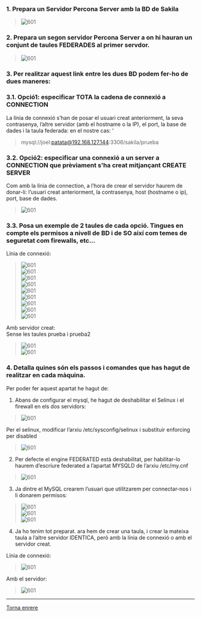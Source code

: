 ### 1. Prepara un Servidor Percona Server amb la BD de Sakila  
>  ![601](https://raw.githubusercontent.com/Josep88/MP10UF2-A3/master/img/exercici6/601.png)  

### 2. Prepara un segon servidor Percona Server a on hi hauran un conjunt de taules FEDERADES al primer servdor.  
>  ![601](https://raw.githubusercontent.com/Josep88/MP10UF2-A3/master/img/exercici6/602.png)  

### 3. Per realitzar aquest link entre les dues BD podem fer-ho de dues maneres:  
### 3.1. Opció1: especificar TOTA la cadena de connexió a CONNECTION 
La línia de connexió s’han de posar el usuari creat anteriorment, la seva contrasenya, l’altre servidor (amb el hostname o la IP), el port, la base de dades i la taula federada: en el nostre cas: ‘  
> mysql://joel:patata@192.168.127.144:3306/sakila/prueba  

### 3.2. Opció2: especificar una connexió a un server a CONNECTION que prèviament s'ha creat mitjançant CREATE SERVER  
Com amb la línia de connection, a l’hora de crear el servidor haurem de donar-li: l’usuari creat anteriorment, la contrasenya, host (hostname o ip), port, base de dades.
>  ![601](https://raw.githubusercontent.com/Josep88/MP10UF2-A3/master/img/exercici6/603.png)  

### 3.3. Posa un exemple de 2 taules de cada opció. Tingues en compte els permisos a nivell de BD i de SO així com temes de seguretat com firewalls, etc...  
Línia de connexió:  
>  ![601](https://raw.githubusercontent.com/Josep88/MP10UF2-A3/master/img/exercici6/604.png)  
>  ![601](https://raw.githubusercontent.com/Josep88/MP10UF2-A3/master/img/exercici6/605.png)  
>  ![601](https://raw.githubusercontent.com/Josep88/MP10UF2-A3/master/img/exercici6/606.png)  
>  ![601](https://raw.githubusercontent.com/Josep88/MP10UF2-A3/master/img/exercici6/607.png)  
>  ![601](https://raw.githubusercontent.com/Josep88/MP10UF2-A3/master/img/exercici6/608.png)  
>  ![601](https://raw.githubusercontent.com/Josep88/MP10UF2-A3/master/img/exercici6/609.png)  
>  ![601](https://raw.githubusercontent.com/Josep88/MP10UF2-A3/master/img/exercici6/610.png)  
>  ![601](https://raw.githubusercontent.com/Josep88/MP10UF2-A3/master/img/exercici6/611.png)  
>  ![601](https://raw.githubusercontent.com/Josep88/MP10UF2-A3/master/img/exercici6/612.png)  

Amb servidor creat:  
Sense les taules prueba i prueba2  
>  ![601](https://raw.githubusercontent.com/Josep88/MP10UF2-A3/master/img/exercici6/613.png)  
>  ![601](https://raw.githubusercontent.com/Josep88/MP10UF2-A3/master/img/exercici6/614.png)  

### 4. Detalla quines són els passos i comandes que has hagut de realitzar en cada màquina.  
Per poder fer aquest apartat he hagut de:  
1. Abans de configurar el mysql, he hagut de deshabilitar el Selinux i el firewall en els dos servidors:  
>  ![601](https://raw.githubusercontent.com/Josep88/MP10UF2-A3/master/img/exercici6/615.png)  

Per el selinux, modificar l’arxiu /etc/sysconfig/selinux i substituir enforcing per disabled  
>  ![601](https://raw.githubusercontent.com/Josep88/MP10UF2-A3/master/img/exercici6/616.png)  

2. Per defecte el engine FEDERATED està deshabilitat, per habilitar-lo haurem d’escriure federated a l’apartat MYSQLD de l’arxiu /etc/my.cnf  
>  ![601](https://raw.githubusercontent.com/Josep88/MP10UF2-A3/master/img/exercici6/617.png)  

3. Ja dintre el MySQL crearem l’usuari que utilitzarem per connectar-nos i li donarem permisos:
>  ![601](https://raw.githubusercontent.com/Josep88/MP10UF2-A3/master/img/exercici6/618.png)  
>  ![601](https://raw.githubusercontent.com/Josep88/MP10UF2-A3/master/img/exercici6/619.png)  
>  ![601](https://raw.githubusercontent.com/Josep88/MP10UF2-A3/master/img/exercici6/620.png)  

4. Ja ho tenim tot preparat. ara hem de crear una taula, i crear la mateixa taula a l’altre servidor IDENTICA, però amb la línia de connexió o amb el servidor creat.  

Línia de connexió:  
>  ![601](https://raw.githubusercontent.com/Josep88/MP10UF2-A3/master/img/exercici6/621.png)  

Amb el servidor:  
>  ![601](https://raw.githubusercontent.com/Josep88/MP10UF2-A3/master/img/exercici6/622.png)  


***
[Torna enrere](https://github.com/Josep88/MP10UF2-A3)
